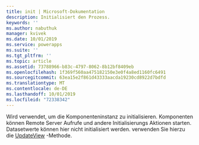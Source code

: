 ```yaml
---
title: init | Microsoft-Dokumentation
description: Initialisiert den Prozess.
keywords: ''
ms.author: nabuthuk
manager: kvivek
ms.date: 10/01/2019
ms.service: powerapps
ms.suite: ''
ms.tgt_pltfrm: ''
ms.topic: article
ms.assetid: 73788966-b83c-4797-8062-8b12bf8409eb
ms.openlocfilehash: 1f369f560aa475182150e3e0f4a8ed1160fc6491
ms.sourcegitcommit: 63ea15e2f861d43333aacda19230cd8922d7bdfd
ms.translationtype: MT
ms.contentlocale: de-DE
ms.lasthandoff: 10/01/2019
ms.locfileid: "72338342"
---
```

Wird verwendet, um die Komponenteninstanz zu initialisieren. Komponenten können Remote Server Aufrufe und andere Initialisierungs Aktionen starten. Datasetwerte können hier nicht initialisiert werden. verwenden Sie hierzu die [UpdateView](../updateview.md) -Methode.